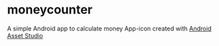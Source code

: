 # moneycounter
A simple Android app to calculate money
App-icon created with [Android Asset Studio](https://romannurik.github.io/AndroidAssetStudio/)
